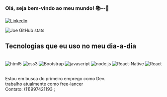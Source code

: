    ### Olá, seja bem-vindo ao meu mundo! 📚--🚀


[![Linkedin](https://img.shields.io/badge/LinkedIn-0077B5?style=for-the-badge&logo=linkedin&logoColor=white
)]( https://www.linkedin.com/in/joelson-rodrigues-896004227/)

![Joe GitHub stats](https://github-readme-stats.vercel.app/api?username=Joelson-S-Rodrigues&show_icons=true&theme=radical)

## Tecnologias que eu uso no meu dia-a-dia

<div style="display: inline_block"> <br/>
<img align="center" alt="html5" src="https://img.shields.io/badge/HTML5-E34F26?style=for-the-badge&logo=html5&logoColor=white" />
<img align="center" alt="css3" src="https://img.shields.io/badge/CSS3-1572B6?style=for-the-badge&logo=css3&logoColor=white" />
<img align="center" alt="Bootstrap" src="https://img.shields.io/badge/Bootstrap-563D7C?style=for-the-badge&logo=bootstrap&logoColor=white" />
<img align="center" alt="javascript" src="https://img.shields.io/badge/JavaScript-323330?style=for-the-badge&logo=javascript&logoColor=F7DF1E" />
<img align="center" alt="node.js" src="https://img.shields.io/badge/Node.js-43853D?style=for-the-badge&logo=node.js&logoColor=white"/>
<img align="center" alt="React-Native" src="https://img.shields.io/badge/React_Native-20232A?style=for-the-badge&logo=react&logoColor=61DAFB" />
<img align="center" alt="React" src="https://img.shields.io/badge/React-20232A?style=for-the-badge&logo=react&logoColor=61DAFB" />
</div><br/>

Estou em busca do primeiro emprego como Dev. <br/>
trabalho atualmente como free-lancer <br/>
                                             Contato: (11)997421193 ;
